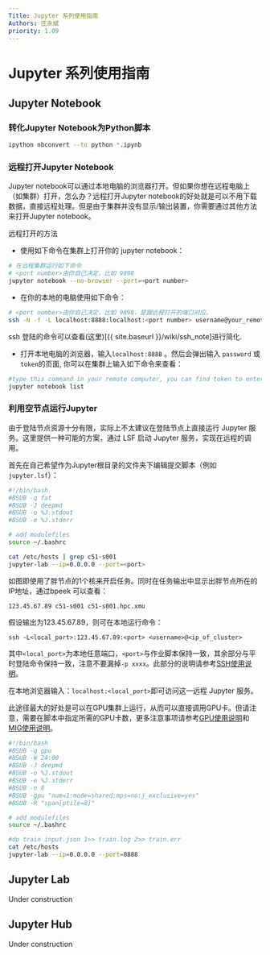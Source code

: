 ```yaml
---
Title: Jupyter 系列使用指南
Authors: 庄永斌
priority: 1.09
---
```




# Jupyter 系列使用指南

## Jupyter Notebook

### 转化Jupyter Notebook为Python脚本

```bash
ipython nbconvert --to python *.ipynb
```



### 远程打开Jupyter Notebook

Jupyter notebook可以通过本地电脑的浏览器打开。但如果你想在远程电脑上（如集群）打开，怎么办？远程打开Jupyter notebook的好处就是可以不用下载数据，直接远程处理。但是由于集群并没有显示/输出装置，你需要通过其他方法来打开Jupyter notebook。

远程打开的方法

- 使用如下命令在集群上打开你的 jupyter notebook：

```bash
# 在远程集群运行如下命令
# <port number>由你自己决定，比如 9898
jupyter notebook --no-browser --port=<port number>
```

- 在你的本地的电脑使用如下命令：

```bash
# <port number>由你自己决定，比如 9898，是跟远程打开的端口对应。
ssh -N -f -L localhost:8888:localhost:<port number> username@your_remote_host_name
```



ssh 登陆的命令可以查看(这里)[{{ site.baseurl }}/wiki/ssh_note]进行简化.

- 打开本地电脑的浏览器，输入`localhost:8888` 。然后会弹出输入 `password` 或 `token`的页面, 你可以在集群上输入如下命令来查看：

```bash
#type this command in your remote computer, you can find token to enter remote notebook
jupyter notebook list
```

### 利用空节点运行Jupyter

由于登陆节点资源十分有限，实际上不太建议在登陆节点上直接运行 Jupyter 服务。这里提供一种可能的方案，通过 LSF 启动 Jupyter 服务，实现在远程的调用。

首先在自己希望作为Jupyter根目录的文件夹下编辑提交脚本（例如`jupyter.lsf`）：

```bash
#!/bin/bash
#BSUB -q fat
#BSUB -J deepmd
#BSUB -o %J.stdout
#BSUB -e %J.stderr

# add modulefiles
source ~/.bashrc

cat /etc/hosts | grep c51-s001
jupyter-lab --ip=0.0.0.0 --port=<port>
```

如图即使用了胖节点的1个核来开启任务。同时在任务输出中显示出胖节点所在的IP地址，通过bpeek 可以查看：

```
123.45.67.89 c51-s001 c51-s001.hpc.xmu
```

假设输出为123.45.67.89，则可在本地运行命令：

```
ssh -L<local_port>:123.45.67.89:<port> <username>@<ip_of_cluster>
```

其中`<local_port>`为本地任意端口，`<port>`与作业脚本保持一致，其余部分与平时登陆命令保持一致，注意不要漏掉`-p xxxx`。此部分的说明请参考<a href="{{ site.baseurl }}{% link _wiki/集群使用/ssh_note.md %}">SSH使用说明</a>。

在本地浏览器输入：`localhost:<local_port>`即可访问这一远程 Jupyter 服务。

此途径最大的好处是可以在GPU集群上运行，从而可以直接调用GPU卡。但请注意，需要在脚本中指定所需的GPU卡数，更多注意事项请参考<a href="{{ site.baseurl }}{% link _wiki/集群使用/gpu_usage.md %}">GPU使用说明</a>和<a href="{{ site.baseurl }}{% link _wiki/集群使用/mig_usage.md %}">MIG使用说明</a>。

```bash
#!/bin/bash
#BSUB -q gpu
#BSUB -W 24:00
#BSUB -J deepmd
#BSUB -o %J.stdout
#BSUB -e %J.stderr
#BSUB -n 8
#BSUB -gpu "num=1:mode=shared:mps=no:j_exclusive=yes"
#BSUB -R "span[ptile=8]"

# add modulefiles
source ~/.bashrc

#dp train input.json 1>> train.log 2>> train.err
cat /etc/hosts
jupyter-lab --ip=0.0.0.0 --port=8888
```

## Jupyter Lab

Under construction

## Jupyter Hub

Under construction
